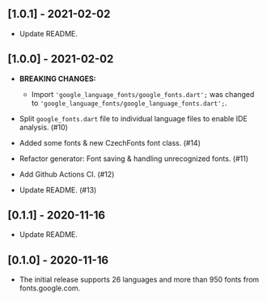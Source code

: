 ## [1.0.1] - 2021-02-02

- Update README.

## [1.0.0] - 2021-02-02

- **BREAKING CHANGES:**
    - Import `'google_language_fonts/google_fonts.dart';` was changed to `'google_language_fonts/google_language_fonts.dart';`.

- Split `google_fonts.dart` file to individual language files to enable IDE analysis. (#10)

- Added some fonts & new CzechFonts font class. (#14)

- Refactor generator: Font saving & handling unrecognized fonts. (#11)

- Add Github Actions CI. (#12)

- Update README. (#13)

## [0.1.1] - 2020-11-16

- Update README.

## [0.1.0] - 2020-11-16

- The initial release supports 26 languages and more than 950 fonts from fonts.google.com.
